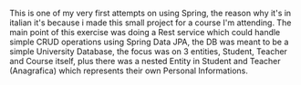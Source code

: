 This is one of my very first attempts on using Spring, the reason why it's in italian it's because i made this small project for a course I'm attending.
The main point of this exercise was doing a Rest service which could handle simple CRUD operations using Spring Data JPA, the DB was meant to be a simple University Database, the focus was on 3 entities, Student, Teacher and Course itself, plus there was a nested Entity in Student and Teacher (Anagrafica) which represents their own Personal Informations.
